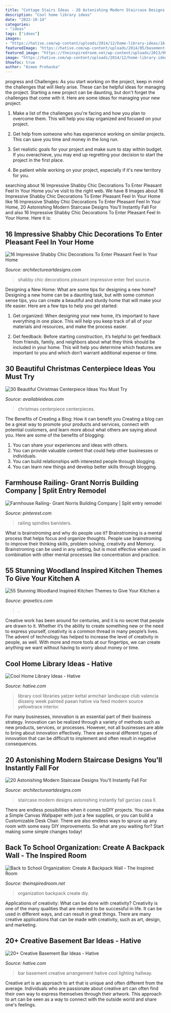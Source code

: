 ```yaml
---
title: "Cottage Stairs Ideas - 20 Astonishing Modern Staircase Designs You&#039;ll Instantly Fall For"
description: "Cool home library ideas"
date: "2022-10-14"
categories:
- "ideas"
tags: ["ideas"]
images:
- "https://hative.com/wp-content/uploads/2014/12/home-library-ideas/16-cool-home-library-ideas.jpg"
featuredImage: "https://hative.com/wp-content/uploads/2014/05/basement-bar-ideas/13-wall-arrangement.jpg"
featured_image: "https://theinspiredroom.net/wp-content/uploads/2013/09/back-to-school-organization.jpg"
image: "https://hative.com/wp-content/uploads/2014/12/home-library-ideas/16-cool-home-library-ideas.jpg"
ShowToc: true
author: "Aimee Prohaska"
---
```



progress and Challenges: As you start working on the project, keep in mind the challenges that will likely arise. These can be helpful ideas for managing the project.
Starting a new project can be daunting, but don't forget the challenges that come with it. Here are some ideas for managing your new project:
1. Make a list of the challenges you're facing and how you plan to overcome them. This will help you stay organized and focused on your project.

2. Get help from someone who has experience working on similar projects. This can save you time and money in the long run.

3. Set realistic goals for your project and make sure to stay within budget. If you overachieve, you may end up regretting your decision to start the project in the first place.

4. Be patient while working on your project, especially if it's new territory for you.

	

		
searching about 16 Impressive Shabby Chic Decorations To Enter Pleasant Feel In Your Home you've visit to the right web. We have 8 Images about 16 Impressive Shabby Chic Decorations To Enter Pleasant Feel In Your Home like 16 Impressive Shabby Chic Decorations To Enter Pleasant Feel In Your Home, 20 Astonishing Modern Staircase Designs You&#039;ll Instantly Fall For and also 16 Impressive Shabby Chic Decorations To Enter Pleasant Feel In Your Home. Here it is:
		
    
## 16 Impressive Shabby Chic Decorations To Enter Pleasant Feel In Your Home

<img loading=lazy src="https://www.architectureartdesigns.com/wp-content/uploads/2016/04/13-21-630x900.jpg" onerror="this.onerror=null;this.src='https://tse3.mm.bing.net/th?id=OIP.ofaZlDf09ljlUUAO8g8-MQHaKl&amp;pid=15.1';" alt="16 Impressive Shabby Chic Decorations To Enter Pleasant Feel In Your Home">

_Source: architectureartdesigns.com_

>shabby chic decorations pleasant impressive enter feel source. 

	

Designing a New Home: What are some tips for designing a new home?
Designing a new home can be a daunting task, but with some common sense tips, you can create a beautiful and sturdy home that will make your life easier. Here are a few tips to help you get started:
1. Get organized: When designing your new home, it’s important to have everything in one place. This will help you keep track of all of your materials and resources, and make the process easier.

2. Get feedback: Before starting construction, it’s helpful to get feedback from friends, family, and neighbors about what they think should be included in your home. This will help you determine which features are important to you and which don’t warrant additional expense or time.


    
## 30 Beautiful Christmas Centerpiece Ideas You Must Try

<img loading=lazy src="http://availableideas.com/wp-content/uploads/2015/11/Beautiful-Christmas-Centerpieces-29.jpg" onerror="this.onerror=null;this.src='https://tse2.mm.bing.net/th?id=OIP.82pQGPcubSCOOU2bKp9qLAHaMt&amp;pid=15.1';" alt="30 Beautiful Christmas Centerpiece Ideas You Must Try">

_Source: availableideas.com_

>christmas centerpiece centerpieces. 

	

The Benefits of Creating a Blog: How it can benefit you
Creating a blog can be a great way to promote your products and services, connect with potential customers, and learn more about what others are saying about you. Here are some of the benefits of blogging:
1. You can share your experiences and ideas with others.
2. You can provide valuable content that could help other businesses or individuals.
3. You can build relationships with interested people through blogging.
4. You can learn new things and develop better skills through blogging.

    
## Farmhouse Railing- Grant Norris Building Company | Split Entry Remodel

<img loading=lazy src="https://i.pinimg.com/736x/38/6e/95/386e9506692754fe8273fdcd02909244.jpg" onerror="this.onerror=null;this.src='https://tse3.mm.bing.net/th?id=OIP.Kc0-tYTLJYO1xs1f7Jc9hgHaJ3&amp;pid=15.1';" alt="Farmhouse Railing- Grant Norris Building Company | Split entry remodel">

_Source: pinterest.com_

>railing spindles banisters. 

	

What is brainstroming and why do people use it?
Brainstroming is a mental process that helps focus and organize thoughts. People use brainstroming to improve their thinking skills, problem solving, creativity and Memory. Brainstroming can be used in any setting, but is most effective when used in combination with other mental processes like concentration and practice.

    
## 55 Stunning Woodland Inspired Kitchen Themes To Give Your Kitchen A

<img loading=lazy src="https://www.gravetics.com/wp-content/uploads/2017/09/Rustic-Retreat-small-Rustic-cabin-kitchen.jpg" onerror="this.onerror=null;this.src='https://tse4.mm.bing.net/th?id=OIP.crRW2zNWazo_pjI7w88gFQHaJw&amp;pid=15.1';" alt="55 Stunning Woodland Inspired Kitchen Themes to Give Your Kitchen a">

_Source: gravetics.com_

>. 

	

Creative work has been around for centuries, and it is no secret that people are drawn to it. Whether it’s the ability to create something new or the need to express yourself, creativity is a common thread in many people’s lives. The advent of technology has helped to increase the level of creativity in people, as well. With more and more tools at our fingertips, we can create anything we want without having to worry about money or time.

    
## Cool Home Library Ideas - Hative

<img loading=lazy src="https://hative.com/wp-content/uploads/2014/12/home-library-ideas/16-cool-home-library-ideas.jpg" onerror="this.onerror=null;this.src='https://tse3.mm.bing.net/th?id=OIP.n4QwcvHc3VaEXmYw6QBFIAHaLG&amp;pid=15.1';" alt="Cool Home Library Ideas - Hative">

_Source: hative.com_

>library cool libraries yatzer kettal armchair landscape club valencia disseny week painted paean hative via feed modern source yellowtrace interior. 

	

For many businesses, innovation is an essential part of their business strategy. Innovation can be realized through a variety of methods such as new products, services, or processes. However, not all businesses are able to bring about innovation effectively. There are several different types of innovation that can be difficult to implement and often result in negative consequences.

    
## 20 Astonishing Modern Staircase Designs You&#039;ll Instantly Fall For

<img loading=lazy src="https://www.architectureartdesigns.com/wp-content/uploads/2016/06/20-Astonishing-Modern-Staircase-Designs-Youll-Instantly-Fall-For-5.jpg" onerror="this.onerror=null;this.src='https://tse3.mm.bing.net/th?id=OIP.mphhO8gw3XX67fzYFkhC4wHaLJ&amp;pid=15.1';" alt="20 Astonishing Modern Staircase Designs You&#039;ll Instantly Fall For">

_Source: architectureartdesigns.com_

>staircase modern designs astonishing instantly fall garcias casa ll. 

	

There are endless possibilities when it comes toDIY projects. You can make a Simple Canvas Wallpaper with just a few supplies, or you can build a Customizable Desk Chair. There are also endless ways to spruce up any room with some easy DIY improvements. So what are you waiting for? Start making some simple changes today!

    
## Back To School Organization: Create A Backpack Wall - The Inspired Room

<img loading=lazy src="https://theinspiredroom.net/wp-content/uploads/2013/09/back-to-school-organization.jpg" onerror="this.onerror=null;this.src='https://tse4.mm.bing.net/th?id=OIP.8RJ_y5G9Kx780paAWoAQggHaLH&amp;pid=15.1';" alt="Back to School Organization: Create A Backpack Wall - The Inspired Room">

_Source: theinspiredroom.net_

>organization backpack create diy. 

	

Applications of creativity: What can be done with creativity?
Creativity is one of the many qualities that are needed to be successful in life. It can be used in different ways, and can result in great things. There are many creative applications that can be made with creativity, such as art, design, and marketing.

    
## 20+ Creative Basement Bar Ideas - Hative

<img loading=lazy src="https://hative.com/wp-content/uploads/2014/05/basement-bar-ideas/13-wall-arrangement.jpg" onerror="this.onerror=null;this.src='https://tse1.mm.bing.net/th?id=OIP.cFNCNa6iVc-TO7xSlDm1QQHaJ3&amp;pid=15.1';" alt="20+ Creative Basement Bar Ideas - Hative">

_Source: hative.com_

>bar basement creative arrangement hative cool lighting hallway. 

	

Creative art is an approach to art that is unique and often different from the average. Individuals who are passionate about creative art can often find their own way to express themselves through their artwork. This approach to art can be seen as a way to connect with the outside world and share one's feelings.

